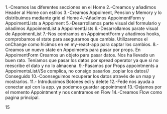 1.-Creamos las diferentes secciones en el Home
2.-Creamos y añadimos Header al Home con estilos
3.-Creamos Appoiment, Pension y Memory y lo distribuimos mediante  grid el Home
4.-Añadimos  AppoimentForm y AppoimentLists a Appoiment
5.-Desarrollamos parte visual del formulario y añadimos AppoimentList a AppoimentLists
6.-Desarrollamos parate visual de AppoimentList
7.-Nos centramos en AppoimentForm y añadimos hooks, comprobamos el state para asegurarnos que cambia. Utilizaremos el onChange como hicimos en en my-react-app para captar los cambios.
8.-Creamos un nuevo state en Appoiments para pasar por props. En AppoimentForm Creamos un objeto para pasar datos. Nos ha llevado un buen rato. Teníamos que pasar los datos por spread operator ya que si no reescribe el dato y no lo almacena. 
9.-Pasamos por Props appointments a AppoimentsList//Se complica, no consigo pasarlos ,copiar los datos// Conseguido
10.-Coonseguimos recuperar los datos através de un map y mostrarlos.
11.- Introducimos Botones edi y delete
12.-Fede nos ayuda a conectar api con la app. ya podemos guardar appointment
13.-Dejamos por el momento Appointment y nos centramos en Flow
14.-Creamos Flow como pagina principal.

15 